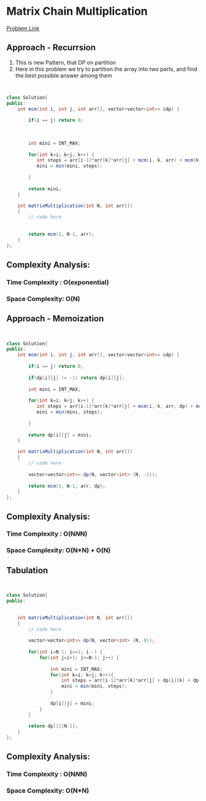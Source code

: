 # Matrix Chain Multiplication

[Problem Link](https://www.geeksforgeeks.org/problems/matrix-chain-multiplication0303/1)

## Approach - Recurrsion

1. This is new Pattern, that DP on partition
2. Here in this problem we try to partition the array into two parts, and find the best possible answer among them

```Java


class Solution{
public:
    int mcm(int i, int j, int arr[], vector<vector<int>> &dp) {
        
        if(i == j) return 0;
        
        
        
        int mini = INT_MAX;
        
        for(int k=i; k<j; k++) {
           int steps = arr[i-1]*arr[k]*arr[j] + mcm(i, k, arr) + mcm(k+1, j, arr);
           mini = min(mini, steps);
           
        }
        
        return mini;
    }

    int matrixMultiplication(int N, int arr[])
    {
        // code here
        
        
        return mcm(1, N-1, arr);
    }
};

```


## Complexity Analysis:

### Time Complexity : O(exponential)
### Space Complexity: O(N)



## Approach - Memoization

```Java


class Solution{
public:
    int mcm(int i, int j, int arr[], vector<vector<int>> &dp) {
        
        if(i == j) return 0;
        
        if(dp[i][j] != -1) return dp[i][j];
        
        int mini = INT_MAX;
        
        for(int k=i; k<j; k++) {
           int steps = arr[i-1]*arr[k]*arr[j] + mcm(i, k, arr, dp) + mcm(k+1, j, arr, dp);
           mini = min(mini, steps);
           
        }
        
        return dp[i][j] = mini;
    }

    int matrixMultiplication(int N, int arr[])
    {
        // code here
        
        vector<vector<int>> dp(N, vector<int> (N, -1));
        
        return mcm(1, N-1, arr, dp);
    }
};

```

## Complexity Analysis:

### Time Complexity : O(N*N*N)
### Space Complexity: O(N*N) + O(N)


## Tabulation

```Java


class Solution{
public:
    

    int matrixMultiplication(int N, int arr[])
    {
        // code here
        
        vector<vector<int>> dp(N, vector<int> (N, 0));
        
        for(int i=N-1; i>=1; i--) {
            for(int j=i+1; j<=N-1; j++) {
                
                int mini = INT_MAX;
                for(int k=i; k<j; k++){
                    int steps = arr[i-1]*arr[k]*arr[j] + dp[i][k] + dp[k+1][j];
                    mini = min(mini, steps);
                }
                
                dp[i][j] = mini;
            }
        }
        
        return dp[1][N-1];
    }
};


```

## Complexity Analysis:

### Time Complexity : O(N*N*N)
### Space Complexity: O(N*N)